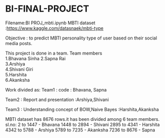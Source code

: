 # BI-FINAL-PROJECT
Filename:BI PROJ_mbti.ipynb
MBTI dataset :https://www.kaggle.com/datasnaek/mbti-type

Objective : to predict MBTI personality type of user based on their social media posts.


This project is done in a team.
Team members      
1.Bhavana Sinha 
2.Sapna Rai     
3.Arshiya       
4.Shivani Giri  
5.Harshita      
6.Akanksha

Work divided as:
Team1 : code : Bhavana, Sapna


Team2 : Report and presentation :Arshiya,Shivani


Team3 : Understanding concept of BOW,Naive Bayes :Harshita,Akanksha

MBTI dataset has 8676 rows.it has been divided among 6 team members.
sl.no:
2 to 1447 - Bhavana
1448 to 2894 - Shivani
2895 to 4341 - Harshita
4342 to 5788 - Arshiya
5789 to 7235 - Akanksha
7236 to 8676 - Sapna


